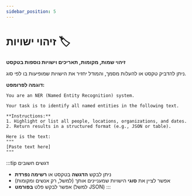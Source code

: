 ```yaml
---
sidebar_position: 5
---
```


# זיהוי ישויות 🏷️

**זיהוי שמות, מקומות, תאריכים וישויות נוספות בטקסט**

ניתן להדביק טקסט או להעלות מסמך, והמודל יחזיר את הישויות שמופיעות בו לפי סוג.

**דוגמה לפרומפט:**
```mdx title="זיהוי ישויות בשם"
You are an NER (Named Entity Recognition) system.

Your task is to identify all named entities in the following text.

**Instructions:**
1. Highlight or list all people, locations, organizations, and dates.
2. Return results in a structured format (e.g., JSON or table).

Here is the text:
"""
[Paste text here]
"""
```

:::tip דגשים חשובים
- ניתן לבקש **הדגשה** בטקסט או **רשימה נפרדת**
- אפשר לציין את **סוגי** הישויות שמעניינים אותך (למשל, רק אנשים ומקומות)
- אפשר לבקש פלט **בפורמט** (למשל JSON)
:::